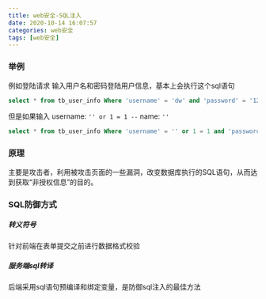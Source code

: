```yaml
---
title: web安全-SQL注入
date: 2020-10-14 16:07:57
categories: web安全
tags: [web安全]
---
```


### 举例
例如登陆请求
输入用户名和密码登陆用户信息，基本上会执行这个sql语句
```sql
select * from tb_user_info Where 'username' = 'dw' and 'password' = '123'
```
但是如果输入
username: `'' or 1 = 1 --`
name: `''`

```sql
select * from tb_user_info Where 'username' = '' or 1 = 1 and 'password' = ''
```

### 原理
主要是攻击者，利用被攻击页面的一些漏洞，改变数据库执行的SQL语句，从而达到获取“非授权信息”的目的。

### SQL防御方式
##### 转义符号
针对前端在表单提交之前进行数据格式校验

##### 服务端sql转译
后端采用sql语句预编译和绑定变量，是防御sql注入的最佳方法 
